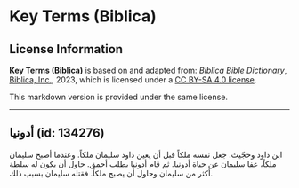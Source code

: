 # Key Terms (Biblica)

## License Information

**Key Terms (Biblica)** is based on and adapted from: _Biblica Bible Dictionary_, [Biblica, Inc.](https://www.biblica.com/), 2023, which is licensed under a [CC BY-SA 4.0 license](https://creativecommons.org/licenses/by-sa/4.0/legalcode.en).

This markdown version is provided under the same license.



--------------------------------

## أدونيا (id: 134276)

ابن داود وحجّيث. جعل نفسه ملكاً قبل أن يعين داود سليمان ملكاً. وعندما أصبح سليمان ملكاً، عفا سليمان عن حياة أدونيا. ثم قام أدونيا بطلب أحمق. حاول أن يكون له سلطة أكثر من سليمان وحاول أن يصبح ملكاً. فقتله سليمان بسبب ذلك.


